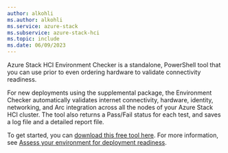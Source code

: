 ```yaml
---
author: alkohli
ms.author: alkohli
ms.service: azure-stack
ms.subservice: azure-stack-hci
ms.topic: include
ms.date: 06/09/2023
---
```


Azure Stack HCI Environment Checker is a standalone, PowerShell tool that you can use prior to even ordering hardware to validate connectivity readiness.

For new deployments using the supplemental package, the Environment Checker automatically validates internet connectivity, hardware, identity, networking, and Arc integration across all the nodes of your Azure Stack HCI cluster. The tool also returns a Pass/Fail status for each test, and saves a log file and a detailed report file.

To get started, you can [download this free tool here](https://www.powershellgallery.com/packages/AzStackHci.EnvironmentChecker/0.2.5). For more information, see [Assess your environment for deployment readiness](../manage/use-environment-checker.md).
